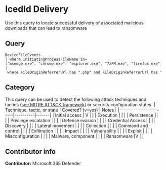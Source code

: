 # IcedId Delivery

Use this query to locate successful delivery of associated malicious downloads that can lead to ransomware

## Query
```
DeviceFileEvents 
| where InitiatingProcessFileName in~("msedge.exe", "chrome.exe", "explorer.exe", "7zFM.exe", "firefox.exe", "browser_broker.exe") 
| where FileOriginReferrerUrl has ".php" and FileOriginReferrerUrl has ".top" and FileOriginUrl  has_any("googleusercontent", "google", "docs")
```
## Category
This query can be used to detect the following attack techniques and tactics ([see MITRE ATT&CK framework](https://attack.mitre.org/)) or security configuration states.
| Technique, tactic, or state | Covered? (v=yes) | Notes |
|------------------------|----------|-------|
| Initial access | V |  |
| Execution |  |  |
| Persistence |  |  | 
| Privilege escalation |  |  |
| Defense evasion |  |  | 
| Credential Access |  |  | 
| Discovery |  |  | 
| Lateral movement |  |  | 
| Collection |  |  | 
| Command and control |  |  | 
| Exfiltration |  |  | 
| Impact |  |  |
| Vulnerability |  |  |
| Exploit |  |  |
| Misconfiguration |  |  |
| Malware, component |  |  |
| Ransomware |V |  |


## Contributor info
**Contributor:** Microsoft 365 Defender
